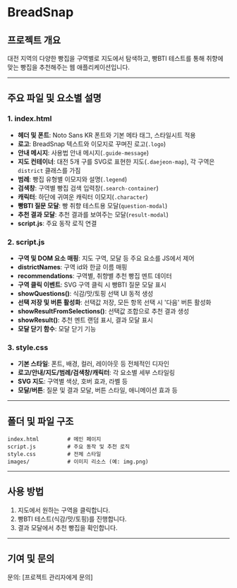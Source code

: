 # BreadSnap

## 프로젝트 개요

대전 지역의 다양한 빵집을 구역별로 지도에서 탐색하고, 빵BTI 테스트를 통해 취향에 맞는 빵집을 추천해주는 웹 애플리케이션입니다.

---

## 주요 파일 및 요소별 설명

### 1. index.html
- **헤더 및 폰트**: Noto Sans KR 폰트와 기본 메타 태그, 스타일시트 적용
- **로고**: BreadSnap 텍스트와 이모지로 꾸며진 로고(`.logo`)
- **안내 메시지**: 사용법 안내 메시지(`.guide-message`)
- **지도 컨테이너**: 대전 5개 구를 SVG로 표현한 지도(`.daejeon-map`), 각 구역은 `district` 클래스를 가짐
- **범례**: 빵집 유형별 이모지와 설명(`.legend`)
- **검색창**: 구역별 빵집 검색 입력창(`.search-container`)
- **캐릭터**: 하단에 귀여운 캐릭터 이모지(`.character`)
- **빵BTI 질문 모달**: 빵 취향 테스트용 모달(`question-modal`)
- **추천 결과 모달**: 추천 결과를 보여주는 모달(`result-modal`)
- **script.js**: 주요 동작 로직 연결

### 2. script.js
- **구역 및 DOM 요소 매핑**: 지도 구역, 모달 등 주요 요소를 JS에서 제어
- **districtNames**: 구역 id와 한글 이름 매핑
- **recommendations**: 구역별, 취향별 추천 빵집 멘트 데이터
- **구역 클릭 이벤트**: SVG 구역 클릭 시 빵BTI 질문 모달 표시
- **showQuestions()**: 식감/맛/토핑 선택 UI 동적 생성
- **선택 저장 및 버튼 활성화**: 선택값 저장, 모든 항목 선택 시 '다음' 버튼 활성화
- **showResultFromSelections()**: 선택값 조합으로 추천 결과 생성
- **showResult()**: 추천 멘트 랜덤 표시, 결과 모달 표시
- **모달 닫기 함수**: 모달 닫기 기능

### 3. style.css
- **기본 스타일**: 폰트, 배경, 컬러, 레이아웃 등 전체적인 디자인
- **로고/안내/지도/범례/검색창/캐릭터**: 각 요소별 세부 스타일링
- **SVG 지도**: 구역별 색상, 호버 효과, 라벨 등
- **모달/버튼**: 질문 및 결과 모달, 버튼 스타일, 애니메이션 효과 등

---

## 폴더 및 파일 구조

```
index.html         # 메인 페이지
script.js          # 주요 동작 및 추천 로직
style.css          # 전체 스타일
images/            # 이미지 리소스 (예: img.png)
```

---

## 사용 방법
1. 지도에서 원하는 구역을 클릭합니다.
2. 빵BTI 테스트(식감/맛/토핑)를 진행합니다.
3. 결과 모달에서 추천 빵집을 확인합니다.

---

## 기여 및 문의
문의: [프로젝트 관리자에게 문의]
